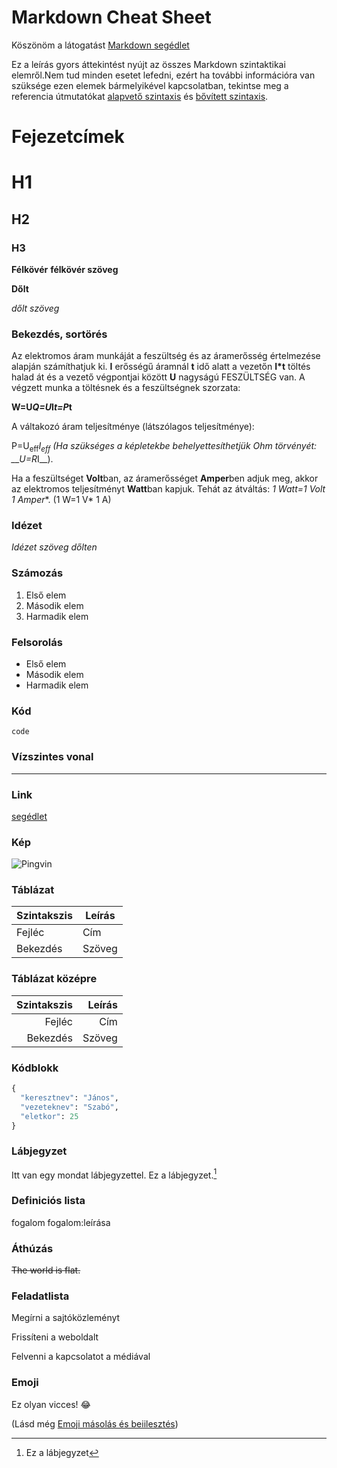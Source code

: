 # __Markdown Cheat Sheet__

Köszönöm a látogatást [Markdown segédlet](https://www.markdownguide.org!)

Ez a leírás gyors áttekintést nyújt az összes Markdown szintaktikai elemről.Nem tud minden esetet lefedni, ezért ha további információra van szüksége ezen elemek bármelyikével kapcsolatban, tekintse meg a referencia útmutatókat [alapvető szintaxis](https://www.markdownguide.org/basic-syntax/) és [bővített szintaxis](https://www.markdownguide.org/extended-syntax/).

# Fejezetcímek
# H1
## H2
### H3
__Félkövér__
**félkövér szöveg**

**Dőlt**

*dőlt szöveg*
### **Bekezdés, sortörés**
Az elektromos áram munkáját a feszültség és az áramerősség értelmezése alapján számíthatjuk ki. **I** erősségű áramnál **t** idő alatt a vezetőn __I*t__ töltés halad át és a vezető végpontjai között **U** nagyságú FESZÜLTSÉG van. A végzett munka a töltésnek és a feszültségnek szorzata: 

**W=U*Q=U*I*t=P*t**

A váltakozó áram teljesítménye (látszólagos teljesítménye):

P=U<sub>eff</sub>*I<sub>eff</sub> (Ha szükséges a képletekbe behelyettesíthetjük Ohm törvényét: __U=R*I__).

 Ha a feszültséget **Volt**ban, az áramerősséget **Amper**ben adjuk meg, akkor az elektromos teljesítményt **Watt**ban kapjuk.
Tehát az átváltás: **1 Watt=1 Volt* 1 Amper**. (1 W=1 V* 1 A)

### Idézet
*Idézet szöveg dőlten*

### Számozás
1. Első elem
2. Második elem
3. Harmadik elem

### Felsorolás
- Első elem
- Második elem
- Harmadik elem

### Kód
`code`

### Vízszintes vonal
------
### Link
[segédlet](//www.markdownguide.org)

### Kép

![Pingvin](//www.markdownguide.org/assets/images/tux.png "Pingvin")

### Táblázat

|**Szintakszis**|Leírás|
|------------|--------|
|Fejléc| Cím|
|Bekezdés| Szöveg|
### Táblázat középre

|**Szintakszis**| Leírás|
|---------:|------:|
|Fejléc| Cím|
|Bekezdés |Szöveg|

### Kódblokk
```python
{
  "keresztnev": "János",
  "vezeteknev": "Szabó",
  "eletkor": 25
}
```
### Lábjegyzet

Itt van egy mondat lábjegyzettel.
Ez a lábjegyzet.[^1]

### Definiciós lista
fogalom
fogalom:leírása

### Áthúzás

~~The world is flat.~~

### Feladatlista

Megírni a sajtóközleményt

Frissíteni a weboldalt

Felvenni a kapcsolatot a médiával

### Emoji
Ez olyan vicces! :joy:

(Lásd még [Emoji másolás és beiilesztés](https://www.markdownguide.org/extended-syntax/#copying-and-pasting-emoji))

[^1]: Ez a lábjegyzet